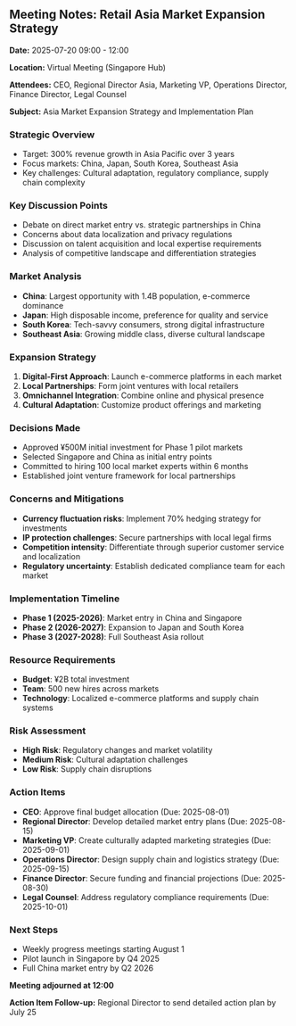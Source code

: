 ## Meeting Notes: Retail Asia Market Expansion Strategy

**Date:** 2025-07-20 09:00 - 12:00

**Location:** Virtual Meeting (Singapore Hub)

**Attendees:** CEO, Regional Director Asia, Marketing VP, Operations Director, Finance Director, Legal Counsel

**Subject:** Asia Market Expansion Strategy and Implementation Plan

### Strategic Overview
- Target: 300% revenue growth in Asia Pacific over 3 years
- Focus markets: China, Japan, South Korea, Southeast Asia
- Key challenges: Cultural adaptation, regulatory compliance, supply chain complexity

### Key Discussion Points
- Debate on direct market entry vs. strategic partnerships in China
- Concerns about data localization and privacy regulations
- Discussion on talent acquisition and local expertise requirements
- Analysis of competitive landscape and differentiation strategies

### Market Analysis
- **China**: Largest opportunity with 1.4B population, e-commerce dominance
- **Japan**: High disposable income, preference for quality and service
- **South Korea**: Tech-savvy consumers, strong digital infrastructure
- **Southeast Asia**: Growing middle class, diverse cultural landscape

### Expansion Strategy
1. **Digital-First Approach**: Launch e-commerce platforms in each market
2. **Local Partnerships**: Form joint ventures with local retailers
3. **Omnichannel Integration**: Combine online and physical presence
4. **Cultural Adaptation**: Customize product offerings and marketing

### Decisions Made
- Approved ¥500M initial investment for Phase 1 pilot markets
- Selected Singapore and China as initial entry points
- Committed to hiring 100 local market experts within 6 months
- Established joint venture framework for local partnerships

### Concerns and Mitigations
- **Currency fluctuation risks**: Implement 70% hedging strategy for investments
- **IP protection challenges**: Secure partnerships with local legal firms
- **Competition intensity**: Differentiate through superior customer service and localization
- **Regulatory uncertainty**: Establish dedicated compliance team for each market

### Implementation Timeline
- **Phase 1 (2025-2026)**: Market entry in China and Singapore
- **Phase 2 (2026-2027)**: Expansion to Japan and South Korea
- **Phase 3 (2027-2028)**: Full Southeast Asia rollout

### Resource Requirements
- **Budget**: ¥2B total investment
- **Team**: 500 new hires across markets
- **Technology**: Localized e-commerce platforms and supply chain systems

### Risk Assessment
- **High Risk**: Regulatory changes and market volatility
- **Medium Risk**: Cultural adaptation challenges
- **Low Risk**: Supply chain disruptions

### Action Items
- **CEO**: Approve final budget allocation (Due: 2025-08-01)
- **Regional Director**: Develop detailed market entry plans (Due: 2025-08-15)
- **Marketing VP**: Create culturally adapted marketing strategies (Due: 2025-09-01)
- **Operations Director**: Design supply chain and logistics strategy (Due: 2025-09-15)
- **Finance Director**: Secure funding and financial projections (Due: 2025-08-30)
- **Legal Counsel**: Address regulatory compliance requirements (Due: 2025-10-01)

### Next Steps
- Weekly progress meetings starting August 1
- Pilot launch in Singapore by Q4 2025
- Full China market entry by Q2 2026

**Meeting adjourned at 12:00**

**Action Item Follow-up:** Regional Director to send detailed action plan by July 25
